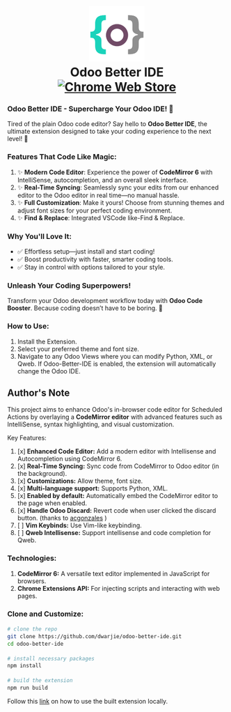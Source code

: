 <h1 align="center" style="border-bottom: 0px;">
    <img src="images/icon-128.png"/>
    <div>Odoo Better IDE</div>
    <div>
        <a href="https://chromewebstore.google.com/detail/odoo-better-ide/gdgcmoimojllogljdillajcgdgecfknd">
            <img src="https://img.shields.io/chrome-web-store/v/jllbemjkkabaohnjcnajhflahlkehmlf.svg?label=Chrome&color=1a73e8" alt="Chrome Web Store">
        </a>
    </div>
</h1>

### **Odoo Better IDE - Supercharge Your Odoo IDE!** 🚀

Tired of the plain Odoo code editor? Say hello to **Odoo Better IDE**, the ultimate extension designed to take your coding experience to the next level! 🎉

### **Features That Code Like Magic:**
1. ✨ **Modern Code Editor**: Experience the power of **CodeMirror 6** with IntelliSense, autocompletion, and an overall sleek interface.
2. ✨ **Real-Time Syncing**: Seamlessly sync your edits from our enhanced editor to the Odoo editor in real time—no manual hassle.
3. ✨ **Full Customization**: Make it yours! Choose from stunning themes and adjust font sizes for your perfect coding environment.
4. ✨ **Find & Replace**: Integrated VSCode like-Find & Replace.

### **Why You'll Love It:**
- ✅ Effortless setup—just install and start coding!
- ✅ Boost productivity with faster, smarter coding tools.
- ✅ Stay in control with options tailored to your style.

### **Unleash Your Coding Superpowers!**
Transform your Odoo development workflow today with **Odoo Code Booster**. Because coding doesn’t have to be boring. 🌟

### How to Use:
1. Install the Extension.
2. Select your preferred theme and font size.
3. Navigate to any Odoo Views where you can modify Python, XML, or Qweb. If Odoo-Better-IDE is enabled, the extension will automatically change the Odoo IDE.

## Author's Note
This project aims to enhance Odoo's in-browser code editor for Scheduled Actions by overlaying a **CodeMirror editor** with advanced features such as IntelliSense, syntax highlighting, and visual customization.

Key Features:
1. [x] **Enhanced Code Editor:** Add a modern editor with Intellisense and Autocompletion using CodeMirror 6.
2. [x] **Real-Time Syncing:** Sync code from CodeMirror to Odoo editor (in the background).
3. [x] **Customizations:** Allow theme, font size.
4. [x] **Multi-language support:** Supports Python, XML.
5. [x] **Enabled by default:** Automatically embed the CodeMirror editor to the page when enabled.
6. [x] **Handle Odoo Discard:** Revert code when user clicked the discard button. (thanks to [acgonzales](https://github.com/acgonzales) )
7. [ ] **Vim Keybinds:** Use Vim-like keybinding.
8. [ ] **Qweb Intellisense:** Support intellisense and code completion for Qweb.


### Technologies:
1. **CodeMirror 6:** A versatile text editor implemented in JavaScript for browsers.
2. **Chrome Extensions API:** For injecting scripts and interacting with web pages.

### Clone and Customize:
```bash
# clone the repo
git clone https://github.com/dwarjie/odoo-better-ide.git
cd odoo-better-ide

# install necessary packages
npm install

# build the extension
npm run build
```
Follow this [link](https://developer.chrome.com/docs/extensions/get-started/tutorial/hello-world#load-unpacked) on how to use the built extension locally.
